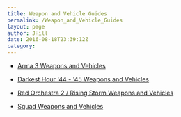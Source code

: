 ```yaml
---
title: Weapon and Vehicle Guides
permalink: /Weapon_and_Vehicle_Guides
layout: page
author: JHill
date: 2016-08-18T23:39:12Z
category: 
---
```

  - [Arma 3 Weapons and
    Vehicles](Arma_3_Weapons_and_Vehicles "wikilink")

<!-- end list -->

  - [Darkest Hour '44 - '45 Weapons and
    Vehicles](Darkest_Hour_'44_-_'45_Weapons_and_Vehicles "wikilink")

<!-- end list -->

  - [Red Orchestra 2 / Rising Storm Weapons and
    Vehicles](Red_Orchestra_2_/_Rising_Storm_Weapons_and_Vehicles "wikilink")

<!-- end list -->

  - [Squad Weapons and Vehicles](Squad "wikilink")
